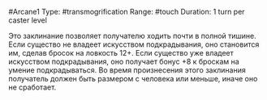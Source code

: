 #Arcane1
Type: #transmogrification
Range: #touch
Duration: 1 turn per caster level

Это заклинание позволяет получателю ходить почти в полной тишине. Если существо не владеет искусством подкрадывания, оно становится им, сделав бросок на ловкость 12+. Если существо уже владеет искусством подкрадывания, оно получает бонус +8 к броскам на умение подкрадываться. Во время произнесения этого заклинания получатель должен быть размером с человека или меньше, иначе оно не сработает.
